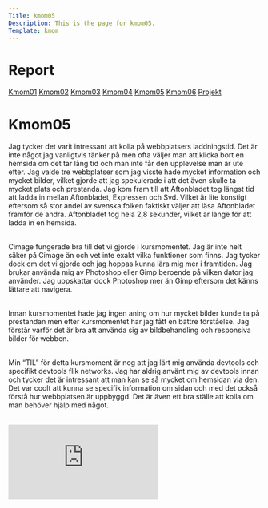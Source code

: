```yaml
---
Title: kmom05
Description: This is the page for kmom05.
Template: kmom
---
```


Report
==========================
<div class="container-report">
<div class="kmom-report report">
    <a class="kmom-a" href="kmom01">Kmom01</a>
    <a class="kmom-a" href="kmom02">Kmom02</a>
    <a class="kmom-a" href="kmom03">Kmom03</a>
    <a class="kmom-a" href="kmom04">Kmom04</a>
    <a class="kmom-a" href="kmom05">Kmom05</a>
    <a class="kmom-a" href="kmom06">Kmom06</a>
    <a class="kmom-a" href="#">Projekt</a>
</div>
<div class="kmom-report text">
    <h1>Kmom05</h1>
Jag tycker det varit intressant att kolla på webbplatsers laddningstid. Det är inte något jag vanligtvis tänker på men ofta väljer man att klicka bort en hemsida om det tar lång tid och man inte får den upplevelse man är ute efter. Jag valde tre webbplatser som jag visste hade mycket information och mycket bilder, vilket gjorde att jag spekulerade i att det även skulle ta mycket plats och prestanda. Jag kom fram till att Aftonbladet tog längst tid att ladda in mellan Aftonbladet, Expressen och Svd. Vilket är lite konstigt eftersom så stor andel av svenska folken faktiskt väljer att läsa Aftonbladet framför de andra. Aftonbladet tog hela 2,8 sekunder, vilket är länge för att ladda in en hemsida. <br><br>

Cimage fungerade bra till det vi gjorde i kursmomentet. Jag är inte helt säker på Cimage än och vet inte exakt vilka funktioner som finns. Jag tycker dock om det vi gjorde och jag hoppas kunna lära mig mer i framtiden. Jag brukar använda mig av Photoshop eller Gimp beroende på vilken dator jag använder. Jag uppskattar dock Photoshop mer än Gimp eftersom det känns lättare att navigera.<br><br>

Innan kursmomentet hade jag ingen aning om hur mycket bilder kunde ta på prestandan men efter kursmomentet har jag fått en bättre förståelse. Jag förstår varför det är bra att använda sig av bildbehandling och responsiva bilder för webben.<br><br>

Min “TIL” för detta kursmoment är nog att jag lärt mig använda devtools och specifikt devtools flik networks. Jag har aldrig använt mig av devtools innan och tycker det är intressant att man kan se så mycket om hemsidan via den. Det var coolt att kunna se specifik information om sidan och med det också förstå hur webbplatsen är uppbyggd. Det är även ett bra ställe att kolla om man behöver hjälp med något.<br><br>

</div>
</div>
<div class="embed-container">
    <iframe title="youtube-video" src="https://www.youtube.com/embed/YO__alwymYQ" frameborder="0" allowfullscreen aria-hidden="true"></iframe>
</div>
